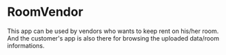 # RoomVendor
This app can be used by vendors who wants to keep rent on his/her room. 
And the customer's  app is also there for browsing the uploaded data/room informations.
